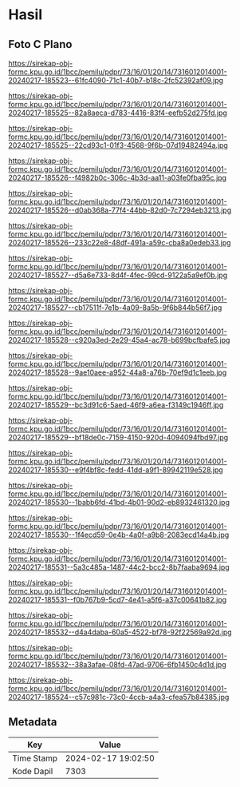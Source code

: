 # Hasil

## Foto C Plano

https://sirekap-obj-formc.kpu.go.id/1bcc/pemilu/pdpr/73/16/01/20/14/7316012014001-20240217-185523--61fc4090-71c1-40b7-b18c-2fc52392af09.jpg

https://sirekap-obj-formc.kpu.go.id/1bcc/pemilu/pdpr/73/16/01/20/14/7316012014001-20240217-185525--82a8aeca-d783-4416-83f4-eefb52d275fd.jpg

https://sirekap-obj-formc.kpu.go.id/1bcc/pemilu/pdpr/73/16/01/20/14/7316012014001-20240217-185525--22cd93c1-01f3-4568-9f6b-07d19482494a.jpg

https://sirekap-obj-formc.kpu.go.id/1bcc/pemilu/pdpr/73/16/01/20/14/7316012014001-20240217-185526--f4982b0c-306c-4b3d-aa11-a03fe0fba95c.jpg

https://sirekap-obj-formc.kpu.go.id/1bcc/pemilu/pdpr/73/16/01/20/14/7316012014001-20240217-185526--d0ab368a-77f4-44bb-82d0-7c7294eb3213.jpg

https://sirekap-obj-formc.kpu.go.id/1bcc/pemilu/pdpr/73/16/01/20/14/7316012014001-20240217-185526--233c22e8-48df-491a-a59c-cba8a0edeb33.jpg

https://sirekap-obj-formc.kpu.go.id/1bcc/pemilu/pdpr/73/16/01/20/14/7316012014001-20240217-185527--d5a6e733-8d4f-4fec-99cd-9122a5a9ef0b.jpg

https://sirekap-obj-formc.kpu.go.id/1bcc/pemilu/pdpr/73/16/01/20/14/7316012014001-20240217-185527--cb17511f-7e1b-4a09-8a5b-9f6b844b56f7.jpg

https://sirekap-obj-formc.kpu.go.id/1bcc/pemilu/pdpr/73/16/01/20/14/7316012014001-20240217-185528--c920a3ed-2e29-45a4-ac78-b699bcfbafe5.jpg

https://sirekap-obj-formc.kpu.go.id/1bcc/pemilu/pdpr/73/16/01/20/14/7316012014001-20240217-185528--9ae10aee-a952-44a8-a76b-70ef9d1c1eeb.jpg

https://sirekap-obj-formc.kpu.go.id/1bcc/pemilu/pdpr/73/16/01/20/14/7316012014001-20240217-185529--bc3d91c6-5aed-46f9-a6ea-f3149c1946ff.jpg

https://sirekap-obj-formc.kpu.go.id/1bcc/pemilu/pdpr/73/16/01/20/14/7316012014001-20240217-185529--bf18de0c-7159-4150-920d-4094094fbd97.jpg

https://sirekap-obj-formc.kpu.go.id/1bcc/pemilu/pdpr/73/16/01/20/14/7316012014001-20240217-185530--e9f4bf8c-fedd-41dd-a9f1-89942119e528.jpg

https://sirekap-obj-formc.kpu.go.id/1bcc/pemilu/pdpr/73/16/01/20/14/7316012014001-20240217-185530--1babb6fd-41bd-4b01-90d2-eb8932461320.jpg

https://sirekap-obj-formc.kpu.go.id/1bcc/pemilu/pdpr/73/16/01/20/14/7316012014001-20240217-185530--1f4ecd59-0e4b-4a0f-a9b8-2083ecd14a4b.jpg

https://sirekap-obj-formc.kpu.go.id/1bcc/pemilu/pdpr/73/16/01/20/14/7316012014001-20240217-185531--5a3c485a-1487-44c2-bcc2-8b7faaba9694.jpg

https://sirekap-obj-formc.kpu.go.id/1bcc/pemilu/pdpr/73/16/01/20/14/7316012014001-20240217-185531--f0b767b9-5cd7-4e41-a5f6-a37c00641b82.jpg

https://sirekap-obj-formc.kpu.go.id/1bcc/pemilu/pdpr/73/16/01/20/14/7316012014001-20240217-185532--d4a4daba-60a5-4522-bf78-92f22569a92d.jpg

https://sirekap-obj-formc.kpu.go.id/1bcc/pemilu/pdpr/73/16/01/20/14/7316012014001-20240217-185532--38a3afae-08fd-47ad-9706-6fb1450c4d1d.jpg

https://sirekap-obj-formc.kpu.go.id/1bcc/pemilu/pdpr/73/16/01/20/14/7316012014001-20240217-185524--c57c981c-73c0-4ccb-a4a3-cfea57b84385.jpg


## Metadata

| Key        | Value               |
| ---------- | ------------------- |
| Time Stamp | 2024-02-17 19:02:50 |
| Kode Dapil | 7303                |



